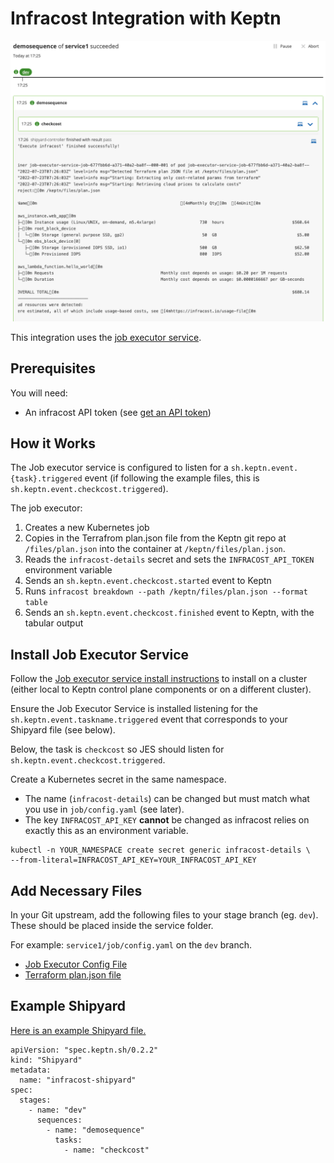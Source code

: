 # Infracost Integration with Keptn

![infracost running in keptn](./assets/infracost-keptn.png)

This integration uses the [job executor service](https://github.com/keptn-contrib/job-executor-service).

## Prerequisites

You will need:

- An infracost API token (see [get an API token](https://www.infracost.io/docs/#2-get-api-key))

## How it Works
The Job executor service is configured to listen for a `sh.keptn.event.{task}.triggered` event (if following the example files, this is `sh.keptn.event.checkcost.triggered`).

The job executor:
1. Creates a new Kubernetes job
2. Copies in the Terrafrom plan.json file from the Keptn git repo at `/files/plan.json` into the container at `/keptn/files/plan.json`.
3. Reads the `infracost-details` secret and sets the `INFRACOST_API_TOKEN` environment variable
4. Sends an `sh.keptn.event.checkcost.started` event to Keptn
5. Runs `infracost breakdown --path /keptn/files/plan.json --format table`
6. Sends an `sh.keptn.event.checkcost.finished` event to Keptn, with the tabular output

## Install Job Executor Service
Follow the [Job executor service install instructions](https://github.com/keptn-contrib/job-executor-service#quickstart) to install on a cluster (either local to Keptn control plane components or on a different cluster).

Ensure the Job Executor Service is installed listening for the `sh.keptn.event.taskname.triggered` event that corresponds to your Shipyard file (see below).

Below, the task is `checkcost` so JES should listen for `sh.keptn.event.checkcost.triggered`.

Create a Kubernetes secret in the same namespace.

- The name (`infracost-details`) can be changed but must match what you use in `job/config.yaml` (see later).
- The key `INFRACOST_API_KEY` **cannot** be changed as infracost relies on exactly this as an environment variable.

```
kubectl -n YOUR_NAMESPACE create secret generic infracost-details \
--from-literal=INFRACOST_API_KEY=YOUR_INFRACOST_API_KEY
```

## Add Necessary Files
In your Git upstream, add the following files to your stage branch (eg. `dev`). These should be placed inside the service folder.

For example: `service1/job/config.yaml` on the `dev` branch.

- [Job Executor Config File](https://github.com/agardnerIT/keptninfracost2/blob/dev/service1/job/config.yaml)
- [Terraform plan.json file](https://github.com/agardnerIT/keptninfracost2/blob/dev/service1/files/plan.json)

## Example Shipyard

[Here is an example Shipyard file.](https://github.com/agardnerIT/keptninfracost2/blob/master/shipyard.yaml)
```
apiVersion: "spec.keptn.sh/0.2.2"
kind: "Shipyard"
metadata:
  name: "infracost-shipyard"
spec:
  stages:
    - name: "dev"
      sequences:
        - name: "demosequence"
          tasks:
            - name: "checkcost"
```